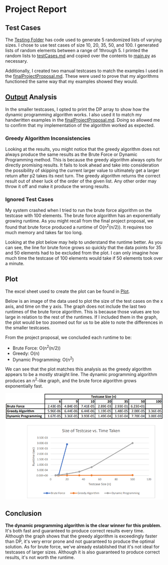 # Project Report

## Test Cases
The [Testing Folder](/testing) has code used to generate 5 randomized lists of varying sizes. I chose to use test cases of size 10, 20, 35, 50, and 100. I generated lists of random elements between a range of 1through 5. I printed the random lists to [testCases.md](/testing/testCases.md) and copied over the contents to [main.py](/algorithms/main.py) as necessary.

Additionally, I created two manual testcases to match the examples I used in the [finalProjectProposal.md](finalProjectProposal.md). These were used to prove that my algorithms functioned the same way that my examples showed they would.

## [Output](/algorithms/README.md) Analysis
In the smaller testcases, I  opted to print the DP array to show how the dynamic programming algorithm works. I also used it to match my handwritten examples in the [finalProjectProposal.md](finalProjectProposal.md). Doing so allowed me to confirm that my implementation of the algorithm worked as expected.

### Greedy Algorithm Inconsistencies
Looking at the results, you might notice that the greedy algorithm does not always produce the same results as the Brute Force or Dynamic Programming method. This is because the greedy algorithm always opts for directly promising results. It fails to look ahead and take into consideration the possibility of skipping the current larger value to ultimately get a larger return after p2 takes its next turn. The greedy algorithm returns the correct result out of sheer luck of the order of the given list. Any other order may throw it off and make it produce the wrong results. 

### Ignored Test Cases
My system crashed when I tried to run the brute force algorithm on the testcase with 100 elements. The brute force algorithm has an exponentially growing runtime. As you might recall from the final project proposal, we found that brute force produced a runtime of O(n<sup>2</sup>(n/2)). It requires too much memory and takes far too long. 

Looking at the plot below may help to understand the runtime better. As you can see, the line for brute force grows so quickly that the data points for 35 and 50 elements had to be excluded from the plot. I can only imagine how much time the testcase of 100 elements would take if 50 elements took over a minute.

## Plot
The excel sheet used to create the plot can be found in [Plot](/plot).

Below is an image of the data used to plot the size of the test cases on the x axis, and time on the y axis. The graph does not include the last two runtimes of the brute force algorithm. This is because those values are too large in relation to the rest of the runtimes. If I included them in the graph, the plot would be too zoomed out for us to be able to note the differences in the smaller testcases. 

From the project proposal, we concluded each runtime to be:
- Brute Force: O(n<sup>2</sup>(n/2))
- Greedy: O(n)
- Dynamic Programming: O(n<sup>2</sup>)

We can see that the plot matches this analysis as the greedy algorithm appears to be a mostly straight line. The dynamic programming algorithm produces an n<sup>2</sup>-like graph, and the brute force algorithm grows exponentially fast.

<kbd> <img src=/plot/plot_runtime_vs_testcaseSize.png alt="" width="800"/> </kbd>

## Conclusion
**The dynamic programming algorithm is the clear winner for this problem.** It's both fast and guaranteed to produce correct results every time. Although the graph shows that the greedy algorithm is exceedingly faster than DP, it's very error prone and not guaranteed to produce the optimal solution. As for brute force, we've already established that it's not ideal for testcases of larger sizes. Although it is also guaranteed to produce correct results, it's not worth the runtime.
